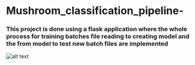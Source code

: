 # Mushroom_classification_pipeline-

### This project is done using a flask application where the whole process for training batches file reading to creating model and the from model to test new batch files are implemented 
![alt text](https://miro.medium.com/max/2488/0*CLXTvv0alwk8c1Us)
